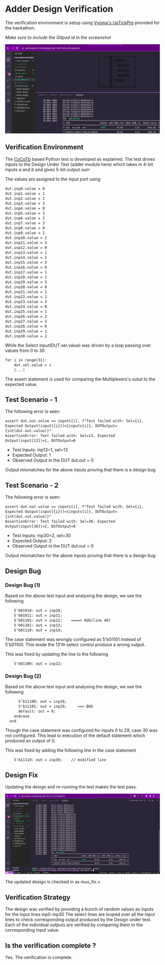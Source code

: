 # Adder Design Verification

The verification environment is setup using [Vyoma's UpTickPro](https://vyomasystems.com) provided for the hackathon.

*Make sure to include the Gitpod id in the screenshot*

![](./screen1.png)

## Verification Environment

The [CoCoTb](https://www.cocotb.org/) based Python test is developed as explained. The test drives inputs to the Design Under Test (adder module here) which takes in 4-bit inputs *a* and *b* and gives 5-bit output *sum*

The values are assigned to the input port using 
```
dut.inp0.value = 0
dut.inp1.value = 1
dut.inp2.value = 2
dut.inp3.value = 3
dut.inp4.value = 0
dut.inp5.value = 1
dut.inp6.value = 2
dut.inp7.value = 3
dut.inp8.value = 0
dut.inp9.value = 1
dut.inp10.value = 2
dut.inp11.value = 3
dut.inp12.value = 0
dut.inp13.value = 1
dut.inp14.value = 2
dut.inp15.value = 3
dut.inp16.value = 0
dut.inp17.value = 1
dut.inp18.value = 2
dut.inp19.value = 3
dut.inp20.value = 0
dut.inp21.value = 1
dut.inp22.value = 2
dut.inp23.value = 3
dut.inp24.value = 0
dut.inp25.value = 1
dut.inp26.value = 2
dut.inp27.value = 3
dut.inp28.value = 0
dut.inp29.value = 1
dut.inp30.value = 2
```

While the Select input(DUT.sel.value) was driven by a loop passing over values from 0 to 30
```
for i in range(31):
    dut.sel.value = i
    (...)
```

The assert statement is used for comparing the Multiplexers's outut to the expected value.


## Test Scenario - 1

The following error is seen:
```
assert dut.out.value == inputs[i], f"Test failed with: Sel={i}, Expected Output(input[{i}])={inputs[i]}, DUTOutput={int(dut.out.value)}"
AssertionError: Test failed with: Sel=13, Expected Output(input[13])=1, DUTOutput=0
```

- Test Inputs:
    inp13=1, 
    sel=13
- Expected Output: 1
- Observed Output in the DUT dut.out = 0

Output mismatches for the above inputs proving that there is a design bug


## Test Scenario - 2
The following error is seen:
```
assert dut.out.value == inputs[i], f"Test failed with: Sel={i}, Expected Output(input[{i}])={inputs[i]}, DUTOutput={int(dut.out.value)}"
AssertionError: Test failed with: Sel=30, Expected Output(input[30])=2, DUTOutput=0
```

- Test Inputs:
    inp30=2, 
    sel=30
- Expected Output: 2
- Observed Output in the DUT dut.out = 0

Output mismatches for the above inputs proving that there is a design bug

## Design Bug
### Design Bug (1)
Based on the above test input and analysing the design, we see the following

```
    5'b01010: out = inp10;
    5'b01011: out = inp11;
    5'b01101: out = inp12;    ====> BUG(line 40)
    5'b01101: out = inp13;
    5'b01110: out = inp14;
```
The case statement was wrongly configured as 5'b01101 instead of 5'b01100.
This made the 13'th select control produce a wrong output.

This was fixed by updating the line to the following
```
    5'b01100: out = inp12;
```


### Design Bug (2)
Based on the above test input and analysing the design, we see the following

```
      5'b11100: out = inp28;
      5'b11101: out = inp29;     ==> BUG
      default: out = 0;
    endcase
  end
```
Though the case statement was configured for inputs 0 to 29, case 30 was not configured.
This lead to execution of the default statement which produced an output of 0.

This was fixed by adding the following line in the case statement
```
    5'b11110: out = inp30;    // modified line
```

## Design Fix
Updating the design and re-running the test makes the test pass.

![](./screen2.png)

The updated design is checked in as mux_fix.v

## Verification Strategy
The design was verified by providing a bunch of random values as inputs for the input lines inp0-inp30 
The select lines are looped over all the input lines to check corresponding output produced by the Design under test.
Each of the individual outputs are verified by comparing them to the corresponding input value.

## Is the verification complete ?
Yes. The verification is complete.